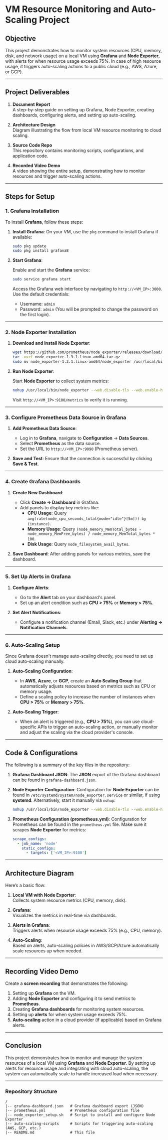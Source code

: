 
# VM Resource Monitoring and Auto-Scaling Project

## Objective
This project demonstrates how to monitor system resources (CPU, memory, disk, and network usage) on a local VM using **Grafana** and **Node Exporter**, with alerts for when resource usage exceeds 75%. In case of high resource usage, it triggers auto-scaling actions to a public cloud (e.g., AWS, Azure, or GCP).

---

## Project Deliverables

1. **Document Report**  
   A step-by-step guide on setting up Grafana, Node Exporter, creating dashboards, configuring alerts, and setting up auto-scaling.

2. **Architecture Design**  
   Diagram illustrating the flow from local VM resource monitoring to cloud scaling.

3. **Source Code Repo**  
   This repository contains monitoring scripts, configurations, and application code.

4. **Recorded Video Demo**  
   A video showing the entire setup, demonstrating how to monitor resources and trigger auto-scaling actions.

---

## Steps for Setup

### 1. Grafana Installation

To install **Grafana**, follow these steps:

1. **Install Grafana**:
   On your VM, use the `pkg` command to install Grafana if available:

   ```bash
   sudo pkg update
   sudo pkg install grafana8
   ```

2. **Start Grafana**:

   Enable and start the **Grafana** service:

   ```bash
   sudo service grafana start
   ```

   Access the Grafana web interface by navigating to `http://<VM_IP>:3000`. Use the default credentials:
   - Username: `admin`
   - Password: `admin` (You will be prompted to change the password on the first login).

---

### 2. Node Exporter Installation

1. **Download and Install Node Exporter**:

   ```bash
   wget https://github.com/prometheus/node_exporter/releases/download/v1.3.1/node_exporter-1.3.1.linux-amd64.tar.gz
   tar -xvzf node_exporter-1.3.1.linux-amd64.tar.gz
   sudo mv node_exporter-1.3.1.linux-amd64/node_exporter /usr/local/bin/
   ```

2. **Run Node Exporter**:
   
   Start **Node Exporter** to collect system metrics:

   ```bash
   nohup /usr/local/bin/node_exporter --web.disable-tls --web.enable-http2=false &
   ```

   Visit `http://<VM_IP>:9100/metrics` to verify it is running.

---

### 3. Configure Prometheus Data Source in Grafana

1. **Add Prometheus Data Source**:
   - Log in to **Grafana**, navigate to **Configuration** → **Data Sources**.
   - Select **Prometheus** as the data source.
   - Set the URL to `http://<VM_IP>:9090` (Prometheus server).

2. **Save and Test**:
   Ensure that the connection is successful by clicking **Save & Test**.

---

### 4. Create Grafana Dashboards

1. **Create New Dashboard**:
   - Click **Create → Dashboard** in Grafana.
   - Add panels to display key metrics like:
     - **CPU Usage**: Query `avg(rate(node_cpu_seconds_total{mode="idle"}[5m])) by (instance)`.
     - **Memory Usage**: Query `(node_memory_MemTotal_bytes - node_memory_MemFree_bytes) / node_memory_MemTotal_bytes * 100`.
     - **Disk Usage**: Query `node_filesystem_avail_bytes`.

2. **Save Dashboard**:
   After adding panels for various metrics, save the dashboard.

---

### 5. Set Up Alerts in Grafana

1. **Configure Alerts**:
   - Go to the **Alert** tab on your dashboard's panel.
   - Set up an alert condition such as **CPU > 75%** or **Memory > 75%**.
   
2. **Set Alert Notifications**:
   - Configure a notification channel (Email, Slack, etc.) under **Alerting → Notification Channels**.

---

### 6. Auto-Scaling Setup

Since Grafana doesn't manage auto-scaling directly, you need to set up cloud auto-scaling manually.

1. **Auto-Scaling Configuration**:
   - In **AWS**, **Azure**, or **GCP**, create an **Auto Scaling Group** that automatically adjusts resources based on metrics such as CPU or memory usage.
   - Define a scaling policy to increase the number of instances when **CPU > 75%** or **Memory > 75%**.

2. **Auto-Scaling Trigger**:
   - When an alert is triggered (e.g., **CPU > 75%**), you can use cloud-specific APIs to trigger an auto-scaling action, or manually monitor and adjust the scaling via the cloud provider's console.

---

## Code & Configurations

The following is a summary of the key files in the repository:

1. **Grafana Dashboard JSON**:
   The **JSON** export of the Grafana dashboard can be found in `grafana-dashboard.json`.

2. **Node Exporter Configuration**:
   Configuration for **Node Exporter** can be found in `/etc/systemd/system/node_exporter.service` or similar, if using **systemd**. Alternatively, start it manually via `nohup`:

   ```bash
   nohup /usr/local/bin/node_exporter --web.disable-tls --web.enable-http2=false &
   ```

3. **Prometheus Configuration (prometheus.yml)**:
   Configuration for Prometheus can be found in the `prometheus.yml` file. Make sure it scrapes **Node Exporter** for metrics:

   ```yaml
   scrape_configs:
     - job_name: 'node'
       static_configs:
         - targets: ['<VM_IP>:9100']
   ```

---

## Architecture Diagram

Here’s a basic flow:

1. **Local VM with Node Exporter**:  
   Collects system resource metrics (CPU, memory, disk).
   
2. **Grafana**:  
   Visualizes the metrics in real-time via dashboards.
   
3. **Alerts in Grafana**:  
   Triggers alerts when resource usage exceeds 75% (e.g., CPU, memory).

4. **Auto-Scaling**:  
   Based on alerts, auto-scaling policies in AWS/GCP/Azure automatically scale resources up when needed.

---

## Recording Video Demo

Create a **screen recording** that demonstrates the following:

1. Setting up **Grafana** on the VM.
2. Adding **Node Exporter** and configuring it to send metrics to **Prometheus**.
3. Creating **Grafana dashboards** for monitoring system resources.
4. Setting up **alerts** for when system usage exceeds 75%.
5. **Auto-scaling** action in a cloud provider (if applicable) based on Grafana alerts.

---

## Conclusion

This project demonstrates how to monitor and manage the system resources of a local VM using **Grafana** and **Node Exporter**. By setting up alerts for resource usage and integrating with cloud auto-scaling, the system can automatically scale to handle increased load when necessary.

---

### Repository Structure

```plaintext
/
|-- grafana-dashboard.json   # Grafana dashboard export (JSON)
|-- prometheus.yml           # Prometheus configuration file
|-- node_exporter_setup.sh   # Script to install and configure Node Exporter
|-- auto-scaling-scripts     # Scripts for triggering auto-scaling (AWS, GCP, etc.)
|-- README.md                # This file
```

